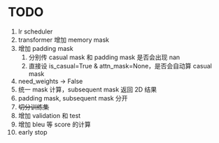 # TODO

1. lr scheduler
2. transformer 增加 memory mask
3. 增加 padding mask
    1. 分别传 casual mask 和 padding mask 是否会出现 nan
    2. 直接设 is_casual=True & attn_mask=None，是否会自动算 casual mask
4. need_weights -> False
5. 统一 mask 计算，subsequent mask 返回 2D 结果
6. padding mask, subsequent mask 分开
7. ~~切分训练集~~
8. 增加 validation 和 test
9. 增加 bleu 等 score 的计算
10. early stop
